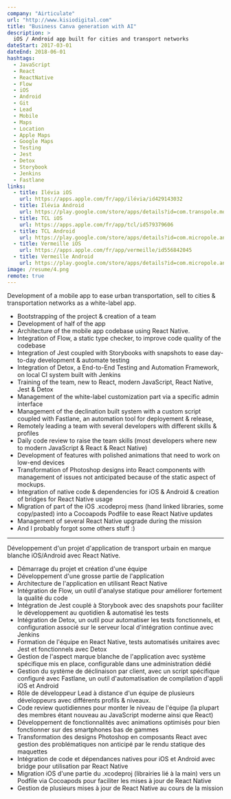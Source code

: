 ```yaml
---
company: "Airticulate"
url: "http://www.kisiodigital.com"
title: "Business Canva generation with AI"
description: >
  iOS / Android app built for cities and transport networks
dateStart: 2017-03-01
dateEnd: 2018-06-01
hashtags:
  - JavaScript
  - React
  - ReactNative
  - Flow
  - iOS
  - Android
  - Git
  - Lead
  - Mobile
  - Maps
  - Location
  - Apple Maps
  - Google Maps
  - Testing
  - Jest
  - Detox
  - Storybook
  - Jenkins
  - Fastlane
links:
  - title: Ilévia iOS
    url: https://apps.apple.com/fr/app/ilévia/id429143032
  - title: Ilévia Android
    url: https://play.google.com/store/apps/details?id=com.transpole.mobi
  - title: TCL iOS
    url: https://apps.apple.com/fr/app/tcl/id579379606
  - title: TCL Android
    url: https://play.google.com/store/apps/details?id=com.micropole.android.tcl_mobile
  - title: Vermeille iOS
    url: https://apps.apple.com/fr/app/vermeille/id556842045
  - title: Vermeille Android
    url: https://play.google.com/store/apps/details?id=com.micropole.android.canaltp.sts
image: /resume/4.png
remote: true
---
```


Development of a mobile app to ease urban transportation, sell to cities &
transportation networks as a white-label app.

- Bootstrapping of the project & creation of a team
- Development of half of the app
- Architecture of the mobile app codebase using React Native.
- Integration of Flow, a static type checker, to improve code quality of the
  codebase
- Integration of Jest coupled with Storybooks with snapshots to ease day-to-day
  development & automate testing
- Integration of Detox, a End-to-End Testing and Automation Framework, on local
  CI system built with Jenkins
- Training of the team, new to React, modern JavaScript, React Native, Jest &
  Detox
- Management of the white-label customization part via a specific admin
  interface
- Management of the declination built system with a custom script coupled with
  Fastlane, an automation tool for deployement & release,
- Remotely leading a team with several developers with different skills &
  profiles
- Daily code review to raise the team skills (most developers where new to
  modern JavaScript & React & React Native)
- Development of features with polished animations that need to work on low-end
  devices
- Transformation of Photoshop designs into React components with management of
  issues not anticipated because of the static aspect of mockups.
- Integration of native code & dependencies for iOS & Android & creation of
  bridges for React Native usage
- Migration of part of the iOS .xcodeproj mess (hand linked libraries, some
  copy/pasted) into a Cocoapods Podfile to ease React Native updates
- Management of several React Native upgrade during the mission
- And I probably forgot some others stuff :)

---

Développement d'un projet d'application de transport urbain en marque blanche
iOS/Android avec React Native.

- Démarrage du projet et création d'une équipe
- Développement d'une grosse partie de l'application
- Architecture de l'application en utilisant React Native
- Intégration de Flow, un outil d'analyse statique pour améliorer fortement la
  qualité du code
- Intégration de Jest couplé à Storybook avec des snapshots pour faciliter le
  développement au quotidien & automatisé les tests
- Intégration de Detox, un outil pour automatiser les tests fonctionnels, et
  configuration associé sur le serveur local d'intégration continue avec Jenkins
- Formation de l'équipe en React Native, tests automatisés unitaires avec Jest
  et fonctionnels avec Detox
- Gestion de l'aspect marque blanche de l'application avec système spécifique
  mis en place, configurable dans une administration dédié
- Gestion du système de déclinaison par client, avec un script spécifique
  configuré avec Fastlane, un outil d'automatisation de compilation d'appli iOS
  et Android
- Rôle de développeur Lead à distance d'un équipe de plusieurs développeurs avec
  différents profils & niveaux.
- Code review quotidiennes pour monter le niveau de l'équipe (la plupart des
  membres étant nouveau au JavaScript moderne ainsi que React)
- Développement de fonctionnalités avec animations optimisés pour bien
  fonctionner sur des smartphones bas de gammes
- Transformation des designs Photoshop en composants React avec gestion des
  problématiques non anticipé par le rendu statique des maquettes
- Intégration de code et dépendances natives pour iOS et Android avec bridge
  pour utilisation par React Native
- Migration iOS d'une partie du .xcodeproj (librairies lié à la main) vers un
  Podfile via Cocoapods pour faciliter les mises à jour de React Native
- Gestion de plusieurs mises à jour de React Native au cours de la mission
